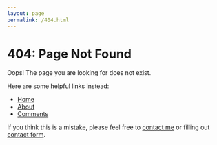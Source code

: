 ```yaml
---
layout: page
permalink: /404.html 
---
```


<div class="text-center">

<h1>404: Page Not Found</h1>

<p class="lead">Oops! The page you are looking for does not exist.</p>

<p>Here are some helpful links instead:</p>

<ul>
  <li><a href="{{ '/' | relative_url }}">Home</a></li>
  <li><a href="{{ '/about' | relative_url }}">About</a></li>
  <li><a href="{{ '/contact' | relative_url }}">Comments</a></li>
</ul>

  <p>If you think this is a mistake, please feel free to <a href="mailto:jeremygu86@gmail.com">contact me</a> or filling out <a href="https://forms.gle/NEWFORMID">contact form</a>.</p>


</div>
